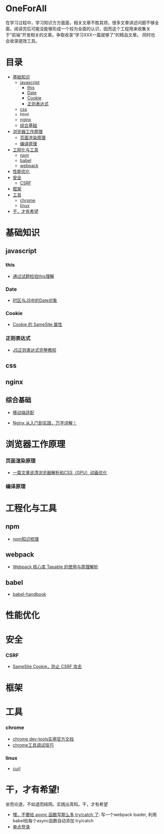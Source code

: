 # OneForAll

在学习过程中，学习知识方方面面，相关文章不胜其烦。很多文章讲述问题不够全面，阅读完后可能没能够形成一个较为全面的认识，因而这个工程用来收集关于“前端”开发相关的文章。争取收录“学习XXX一篇就够了”的精品文章。 同时也会收录提效工具。

# 目录 

* [基础知识](#basic)
  * [javascript](#javascript)
    * [this](#this)
    * [Date](#date)
    * [Cookie](#cookie)
    * [正则表达式](#regexp)
   * [css](#css)
   * html
   * [nginx](#nginx)
   * [综合基础](#others)
* [浏览器工作原理](#browser)
  * [页面渲染原理](#render)
  * [编译原理](#compiler)
* [工程化与工具](#tools)
  * [npm](#npm)
  * [babel](#babel)
  * [webpack](#webpack)
* [性能优化](#performance)
* [安全](#security)
  * [CSRF](#csrf)
* [框架](#framework)
* [工具](#tools)
  * [chrome](#chrome)
  * [linux](#linux)
* [干，才有希望](#just-do-it)

# <a id="basic"></a>基础知识

## <a id="javascript"></a>javascript

### <a id="this"></a>this

* [通过试题检验this理解](https://juejin.im/post/5e9bdcaf6fb9a03c4f3f9e32)

### <a id="regexp"></a>Date

* [时区与JS中的Date对象](https://juejin.im/post/5d23ef766fb9a07ea5681378)

### <a id="cookie"></a>Cookie

* [Cookie 的 SameSite 属性](https://juejin.im/post/5e718ecc6fb9a07cda098c2d)

### <a id="date"></a>正则表达式

* [JS正则表达式完整教程](https://juejin.im/post/5965943ff265da6c30653879)

## <a id="css"></a>css

## <a id="nginx"></a>nginx

## <a id="others"></a>综合基础

* [移动端适配](https://juejin.im/post/5cddf289f265da038f77696c)

* [Nginx 从入门到实践，万字详解！](https://juejin.im/post/5ea931866fb9a043815146fb)

# <a id="browser"></a>浏览器工作原理

### <a id="render"></a>页面渲染原理

* [一篇文章说清浏览器解析和CSS（GPU）动画优化](https://segmentfault.com/a/1190000008015671)

### <a id="compiler"></a> 编译原理



# <a id="tools"></a>工程化与工具

## <a id="npm"><a>npm
 
 * [npm知识梳理](https://juejin.im/post/5ab3f77df265da2392364341)

## <a id="webpack"></a>webpack 

  * [Webpack 核心库 Tapable 的使用与原理解析](https://juejin.im/post/5e0fef78e51d4541296e9fbd)
  
## <a id="babel"></a>babel 

* [babel-handbook](https://github.com/jamiebuilds/babel-handbook/blob/master/translations/zh-Hans/README.md)
  
# <a id="performance"></a>性能优化

# <a id="security"></a>安全

### <a href="#csrf"></a>CSRF 

* [SameSite Cookie，防止 CSRF 攻击](https://www.cnblogs.com/ziyunfei/p/5637945.html)

# <a id="framework"></a>框架

# <a id="tools"></a> 工具

### chrome

 * [chrome dev-tools实用官方文档](https://developers.google.cn/web/tools/chrome-devtools)
 * [chrome工具调试技巧](https://juejin.im/post/5c09a80151882521c81168a2)
 
### <a id="linux"></a>linux
* [curl](https://www.ruanyifeng.com/blog/2019/09/curl-reference.html)

# <a id="just-do-it"></a>干，才有希望!

坐而论道，不如退而结网。实践出真知。干，才有希望

* [嘿，不要给 async 函数写那么多 try/catch 了](https://juejin.im/post/5d25b39bf265da1bb67a4176): 写一个webpack loader, 利用babel给每个async函数自动添加 try/catch
* [单点登录](https://yq.aliyun.com/articles/636281)
